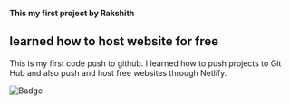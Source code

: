 **This my first project by Rakshith**

## learned how to host website for free

This is my first code push to github. I learned how to push projects to Git Hub and also push and host free websites through Netlify.

![Badge](https://img.shields.io/badge/Project1-live-brightgreen)
